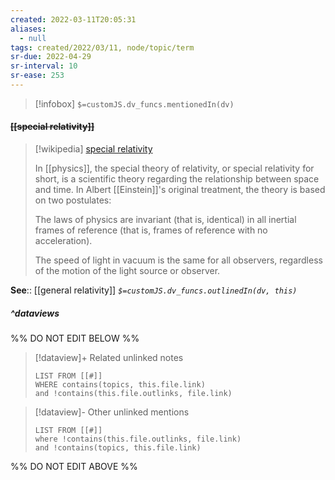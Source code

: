 ```yaml
---
created: 2022-03-11T20:05:31 
aliases:
  - null
tags: created/2022/03/11, node/topic/term
sr-due: 2022-04-29
sr-interval: 10
sr-ease: 253
---
```

> [!infobox]
`$=customJS.dv_funcs.mentionedIn(dv)`

#### <s class="topic-title">[[special relativity]]</s>

> [!wikipedia] [special relativity](https://en.wikipedia.org/wiki/Special%20relativity)
> 
> In [[physics]], the special theory of relativity, or special relativity for short, is a scientific theory regarding the relationship between space and time. In Albert [[Einstein]]'s original treatment, the theory is based on two postulates:
> 
> The laws of physics are invariant (that is, identical) in all inertial frames of reference (that is, frames of reference with no acceleration).
> 
> The speed of light in vacuum is the same for all observers, regardless of the motion of the light source or observer.
>


**See**:: [[general relativity]]
*`$=customJS.dv_funcs.outlinedIn(dv, this)`*

##### ^dataviews

%% DO NOT EDIT BELOW %%
> [!dataview]+ Related unlinked notes
> ```dataview
> LIST FROM [[#]]
> WHERE contains(topics, this.file.link)
> and !contains(this.file.outlinks, file.link)
> ```
 
> [!dataview]- Other unlinked mentions
> ```dataview
> LIST FROM [[#]]
> where !contains(this.file.outlinks, file.link)
> and !contains(topics, this.file.link)
> ```

%% DO NOT EDIT ABOVE %%